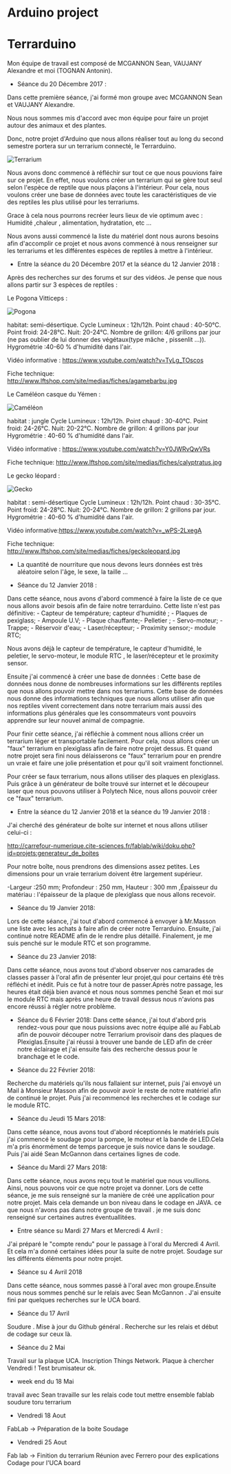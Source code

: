 # Arduino project 

# Terrarduino

Mon équipe de travail est composé de MCGANNON Sean, VAUJANY  Alexandre et moi (TOGNAN Antonin).

 * Séance du 20 Décembre 2017 :
 

Dans cette première séance, j'ai formé mon groupe avec MCGANNON Sean et VAUJANY  Alexandre.

Nous nous sommes mis d'accord avec mon équipe pour faire un projet autour des animaux et des plantes.

Donc, notre projet d'Arduino que nous allons réaliser tout au long du second semestre portera sur un terrarium connecté, le Terrarduino.



![Terrarium](http://www.nouvellestechnologies.net/images/b/bio/biopod-diapo-2.jpg)



Nous avons donc commencé à réfléchir sur tout ce que nous pouvions faire sur ce projet.
En effet, nous voulons créer un terrarium qui se gère tout seul selon l'espèce de reptile que nous plaçons à l'intérieur.
Pour cela, nous voulons créer une base de données avec toute les caractéristiques de vie des reptiles les plus utilisé pour les terrariums.

Grace à cela nous pourrons recréer leurs lieux de vie optimum avec :
Humidité ,chaleur , alimentation, hydratation, etc ... 

Nous avons aussi commencé la liste du matériel dont nous aurons besoins afin d'accomplir ce projet et nous avons commencé à nous renseigner sur les terrariums et les différentes espèces de reptiles à mettre à l'intérieur.

* Entre la séance du 20 Décembre 2017 et la séance du 12 Janvier 2018 :

Après des recherches sur des forums et sur des vidéos. Je pense que nous allons partir sur 3 espèces de reptiles :

Le Pogona Vitticeps :

![Pogona](https://tse3.mm.bing.net/th?id=OIP.LbCBSYcTixFAf1dprQ7bgQHaFj&pid=Api)

habitat: semi-désertique.
Cycle Lumineux : 12h/12h.
Point chaud : 40-50°C.
Point froid: 24-28°C.
Nuit: 20-24°C.
Nombre de grillon:  4/6 grillons par jour (ne pas oublier de lui donner des végétaux(type mâche , pissenlit ...)).
Hygrométrie :40-60 % d'humidité dans l'air. 


Vidéo informative : https://www.youtube.com/watch?v=TyLg_TOscos

Fiche technique: http://www.lftshop.com/site/medias/fiches/agamebarbu.jpg

Le Caméléon casque du Yémen :

![Caméléon](http://www.desjardins-inspirations.fr/wp-content/uploads/img-principale2-673x300.jpg)

habitat : jungle
Cycle Lumineux : 12h/12h.
Point chaud : 30-40°C.
Point froid: 24-26°C.
Nuit: 20-22°C.
Nombre de grillon:  4 grillons par jour
Hygrométrie : 40-60 % d'humidité dans l'air. 

Vidéo informative : https://www.youtube.com/watch?v=Y0JWRvQwVRs

Fiche technique: http://www.lftshop.com/site/medias/fiches/calyptratus.jpg

Le gecko léopard : 

![Gecko](http://cdn0.wideopenpets.com/wp-content/uploads/2016/03/bigstock-Leopard-gecko-in-front-of-a-wh-119625026.jpg)


habitat : semi-désertique
Cycle Lumineux : 12h/12h.
Point chaud : 30-35°C.
Point froid: 24-28°C.
Nuit: 20-24°C.
Nombre de grillon:  2 grillons par jour.
Hygrométrie : 40-60 % d'humidité dans l'air. 

Vidéo informative:https://www.youtube.com/watch?v=_wPS-2LxegA

Fiche technique: http://www.lftshop.com/site/medias/fiches/geckoleopard.jpg


* La quantité de nourriture que nous devons leurs données est très aléatoire selon l'âge, le sexe, la taille ...

* Séance du 12 Janvier 2018 :


Dans cette séance, nous avons d'abord commencé à faire la liste de ce que nous allons avoir besois afin de faire notre terrarduino. Cette liste n'est pas définitive: - Capteur de température; capteur d'humidité ; - Plaques de pexiglass; - Ampoule U.V; - Plaque chauffante;- Pelletier ; - Servo-moteur; - Trappe; - Réservoir d'eau; - Laser/récepteur; - Proximity sensor;- module RTC;

Nous avons déjà le capteur de température, le capteur d'humidité, le peletier, le servo-moteur, le module RTC , le laser/récepteur et le proximity sensor.

Ensuite j'ai commencé à créer une base de données :
Cette base de données nous donne de nombreuses informations sur les différents reptiles que nous allons pouvoir mettre dans nos terrariums.
Cette base de données nous donne des informations techniques que nous allons utiliser afin que nos reptiles vivent correctement dans notre terrarium mais aussi des informations plus générales que les consommateurs vont pouvoirs apprendre sur leur nouvel animal de compagnie.

Pour finir cette séance, j'ai réfléchie à comment nous allions créer un terrarium léger et transportable facilement. Pour cela, nous allons créer un "faux" terrarium en plexiglass afin de faire notre projet dessus. Et quand notre projet sera fini nous délaisserons ce "faux" terrarium pour en prendre un vraie et faire une jolie présentation et pour qu'il soit vraiment fonctionnel.

Pour créer se faux terrarium, nous allons utiliser des plaques en plexiglass. Puis grâce à un générateur de boîte trouvé sur internet et le découpeur laser que nous pouvons utiliser à Polytech Nice, nous allons pouvoir créer ce "faux" terrarium.


* Entre la séance du 12 Janvier 2018 et la séance du 19 Janvier 2018 :

J'ai cherché des générateur de boîte sur internet et nous allons utiliser celui-ci :

http://carrefour-numerique.cite-sciences.fr/fablab/wiki/doku.php?id=projets:generateur_de_boites


Pour notre boîte, nous prendrons des dimensions assez petites. Les dimensions pour un vraie terrarium doivent être largement supérieur.

-Largeur :250 mm; Profondeur : 250 mm, Hauteur : 300 mm ,Épaisseur du matériau : l'épaisseur de la plaque de plexiglass que nous allons recevoir.

* Séance du 19 Janvier 2018:

Lors de cette séance, j'ai tout d'abord commencé à envoyer à Mr.Masson une liste avec les achats à faire afin de créer notre Terrarduino.
Ensuite, j'ai continué notre README afin de le rendre plus détaillé.
Finalement, je me suis penché sur le module RTC et son programme.

* Séance du 23 Janvier 2018:

Dans cette séance, nous avons tout d'abord observer nos camarades de classes passer à l'oral afin de présenter leur projet,qui pour certains été très réfléchi et inédit. Puis ce fut à notre tour de passer.Après notre passage, les heures était déjà bien avancé et nous nous sommes penché Sean et moi sur le module RTC mais après une heure de travail dessus nous n'avions pas encore réussi à régler notre problème.

* Séance du 6 Février 2018:
Dans cette séance, j'ai tout d'abord pris rendez-vous pour que nous puissions avec notre équipe allé au FabLab afin de pouvoir découper notre Terrarium provisoir dans des plaques de Plexiglas.Ensuite j'ai réussi à trouver une bande de LED afin de créer notre éclairage et j'ai ensuite fais des recherche dessus pour le branchage et le code.

* Séance du 22 Février 2018:

Recherche du matériels qu'ils nous fallaient sur internet, puis j'ai envoyé un Mail à Monsieur Masson afin de pouvoir avoir le reste de notre matériel afin de continué le projet.
Puis j'ai recommencé les recherches et le codage sur le module RTC.

* Séance du Jeudi 15 Mars 2018:

Dans cette séance, nous avons tout d'abord réceptionnés le matériels puis j'ai commencé le soudage pour la pompe, le  moteur et la bande de LED.Cela m'a pris énormément de temps parceque je suis novice dans le soudage. Puis j'ai aidé Sean McGannon dans certaines lignes de code.

* Séance du Mardi 27 Mars 2018:

Dans cette séance, nous avons reçu tout le matériel que nous voullions. Ainsi, nous pouvons voir ce que notre projet va donner. 
Lors de cette séance, je me suis renseigné sur la manière de créé une application pour notre projet. Mais cela demande un bon niveau dans le codage en JAVA. ce que nous n'avons pas dans notre groupe de travail . je me suis donc renseigné sur certaines  autres éventuallitées.

* Entre séance su Mardi 27 Mars et Mercredi 4 Avril :

J'ai préparé le "compte rendu" pour le passage à l'oral du Mercredi 4 Avril. Et cela m'a donné certaines idées pour la suite de notre projet.
Soudage sur les différents éléments pour notre projet.

* Séance su 4 Avril 2018

Dans cette séance, nous sommes passé à l'oral avec mon groupe.Ensuite nous nous sommes penché sur le relais avec Sean McGannon .
J'ai ensuite fini par quelques recherches sur le UCA board.

* Séance du 17 Avril

Soudure .
Mise à jour du Github général .
Recherche sur les relais et début de codage sur ceux là.

* Séance du 2 Mai

Travail sur la plaque UCA.
Inscription Things Network.
Plaque à chercher Vendredi !
Test brumisateur ok.


* week end du 18 Mai

travail avec Sean travaille sur les relais code tout mettre ensemble fablab soudure toru terrarium 

* Vendredi 18 Aout

FabLab -> Préparation de la boite
          Soudage
          
* Vendredi 25 Aout 

Fab lab -> Finition du terrarium
           Réunion avec Ferrero pour des explications 
           Codage pour l'UCA board

